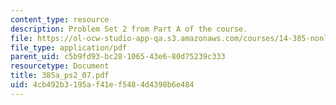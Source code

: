 ```yaml
---
content_type: resource
description: Problem Set 2 from Part A of the course.
file: https://ol-ocw-studio-app-qa.s3.amazonaws.com/courses/14-385-nonlinear-econometric-analysis-fall-2007/4cb492b3195af41ef5484d4398b6e484_385a_ps2_07.pdf
file_type: application/pdf
parent_uid: c5b9fd93-bc28-1065-43e6-80d75239c333
resourcetype: Document
title: 385a_ps2_07.pdf
uid: 4cb492b3-195a-f41e-f548-4d4398b6e484
---
```

